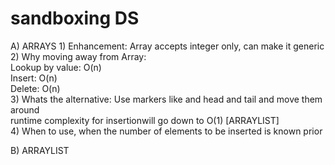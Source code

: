 # sandboxing DS
A) ARRAYS
    1) Enhancement: Array accepts integer only, can make it generic  
    2) Why moving away from Array:  
        Lookup by value: O(n)  
        Insert: O(n)  
        Delete: O(n)  
    3) Whats the alternative: Use markers like and head and tail and move them around  
        runtime complexity for insertionwill go down to O(1) [ARRAYLIST]  
    4) When to use, when the number of elements to be inserted is known prior  

B) ARRAYLIST

